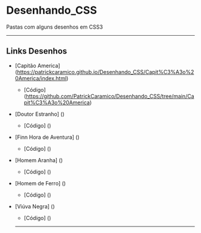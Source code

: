 # Desenhando_CSS

<p>Pastas com alguns desenhos em CSS3</p>

---

## Links Desenhos
- [Capitão America] (https://patrickcaramico.github.io/Desenhando_CSS/Capit%C3%A3o%20America/index.html)
  - [Código] (https://github.com/PatrickCaramico/Desenhando_CSS/tree/main/Capit%C3%A3o%20America)
- [Doutor Estranho] ()
  - [Código] ()
- [Finn Hora de Aventura] ()
  - [Código] ()
- [Homem Aranha] ()
  - [Código] ()
- [Homem de Ferro] ()
  - [Código] ()   
- [Viúva Negra] ()
  - [Código] ()
 
  ---         
